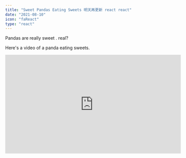 ```yaml
---
title: "Sweet Pandas Eating Sweets 明天再更新 react react"
date: "2021-08-10"
icon: "faReact"
type: "react"
---
```


Pandas are really sweet . real?

Here's a video of a panda eating sweets.

<iframe width="560" height="315" src="https://www.youtube.com/embed/4n0xNbfJLR8" frameborder="0" allowfullscreen></iframe>
